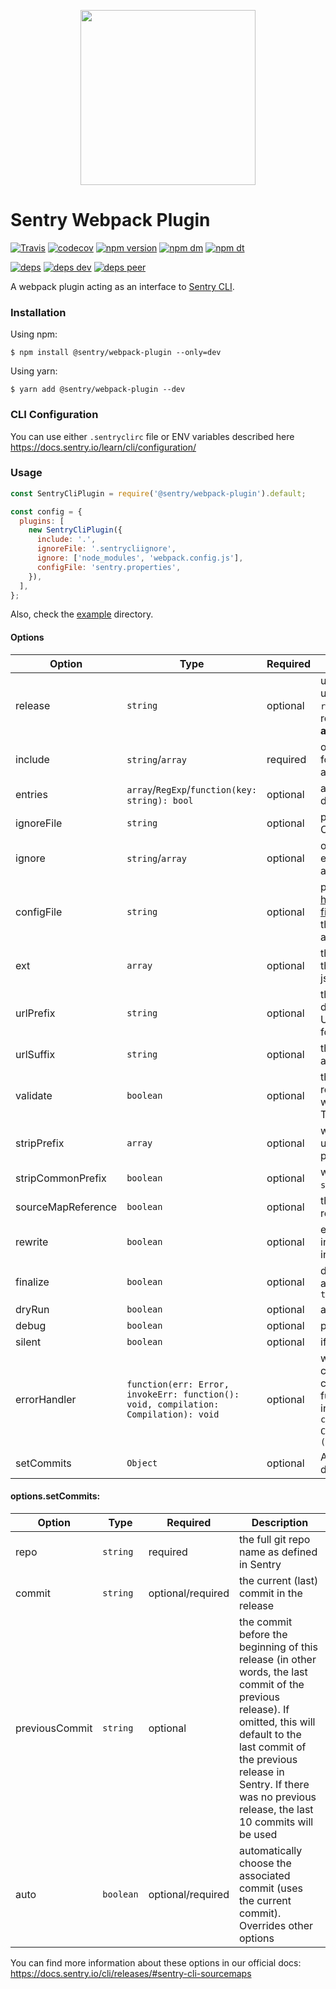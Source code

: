 <p align="center">
    <a href="https://sentry.io" target="_blank" align="center">
        <img src="https://sentry-brand.storage.googleapis.com/sentry-logo-black.png" width="280">
    </a>
<br/>
    <h1>Sentry Webpack Plugin</h1>
</p>

[![Travis](https://img.shields.io/travis/getsentry/sentry-webpack-plugin.svg?maxAge=2592000)](https://travis-ci.org/getsentry/sentry-webpack-plugin)
[![codecov](https://codecov.io/gh/getsentry/sentry-webpack-plugin/branch/master/graph/badge.svg)](https://codecov.io/gh/getsentry/sentry-webpack-plugin)
[![npm version](https://img.shields.io/npm/v/@sentry/webpack-plugin.svg)](https://www.npmjs.com/package/@sentry/webpack-plugin)
[![npm dm](https://img.shields.io/npm/dm/@sentry/webpack-plugin.svg)](https://www.npmjs.com/package/@sentry/webpack-plugin)
[![npm dt](https://img.shields.io/npm/dt/@sentry/webpack-plugin.svg)](https://www.npmjs.com/package/@sentry/webpack-plugin)

[![deps](https://david-dm.org/getsentry/sentry-webpack-plugin/status.svg)](https://david-dm.org/getsentry/sentry-webpack-plugin?view=list)
[![deps dev](https://david-dm.org/getsentry/sentry-webpack-plugin/dev-status.svg)](https://david-dm.org/getsentry/sentry-webpack-plugin?type=dev&view=list)
[![deps peer](https://david-dm.org/getsentry/sentry-webpack-plugin/peer-status.svg)](https://david-dm.org/getsentry/sentry-webpack-plugin?type=peer&view=list)

A webpack plugin acting as an interface to
[Sentry CLI](https://docs.sentry.io/learn/cli/).

### Installation

Using npm:

```
$ npm install @sentry/webpack-plugin --only=dev
```

Using yarn:

```
$ yarn add @sentry/webpack-plugin --dev
```

### CLI Configuration

You can use either `.sentryclirc` file or ENV variables described here
https://docs.sentry.io/learn/cli/configuration/

### Usage

```js
const SentryCliPlugin = require('@sentry/webpack-plugin').default;

const config = {
  plugins: [
    new SentryCliPlugin({
      include: '.',
      ignoreFile: '.sentrycliignore',
      ignore: ['node_modules', 'webpack.config.js'],
      configFile: 'sentry.properties',
    }),
  ],
};
```

Also, check the [example](example) directory.

#### Options

| Option | Type | Required | Description |
---------|------|----------|-------------
release | `string` | optional | unique name of a release, must be a `string`, should uniquely identify your release, defaults to `sentry-cli releases propose-version` command which should always return the correct version (**requires access to `git` CLI and root directory to be a valid repository**).
include | `string`/`array` | required | one or more paths that Sentry CLI should scan recursively for sources. It will upload all `.map` files and match associated `.js` files |
entries | `array`/`RegExp`/`function(key: string): bool` | optional | a filter for entry points that should be processed. By default, the release will be injected into all entry points. |
| ignoreFile | `string` | optional | path to a file containing list of files/directories to ignore. Can point to `.gitignore` or anything with same format |
| ignore | `string`/`array` | optional | one or more paths to ignore during upload. Overrides entries in `ignoreFile` file. If neither `ignoreFile` or `ignore` are present, defaults to `['node_modules']` |
| configFile | `string` | optional | path to Sentry CLI config properties, as described in https://docs.sentry.io/learn/cli/configuration/#properties-files. By default, the config file is looked for upwards from the current path and defaults from `~/.sentryclirc` are always loaded |
| ext | `array` | optional | this sets the file extensions to be considered. By default the following file extensions are processed: js, map, jsbundle and bundle. |
| urlPrefix | `string` | optional | this sets an URL prefix at the beginning of all files. This defaults to `~/` but you might want to set this to the full URL. This is also useful if your files are stored in a sub folder. eg: `url-prefix '~/static/js'` |
| urlSuffix | `string` | optional | this sets an URL suffix at the end of all files. Useful for appending query parameters. |
| validate | `boolean` | optional | this attempts sourcemap validation before upload when rewriting is not enabled. It will spot a variety of issues with source maps and cancel the upload if any are found. This is not the default as this can cause false positives. |
| stripPrefix | `array` | optional | when paired with `rewrite` this will chop-off a prefix from uploaded files. For instance you can use this to remove a path that is build machine specific. |
| stripCommonPrefix | `boolean` | optional |  when paired with `rewrite` this will add `~` to the `stripPrefix` array. |
| sourceMapReference | `boolean` | optional | this prevents the automatic detection of sourcemap references. |
| rewrite | `boolean` | optional | enables rewriting of matching sourcemaps so that indexed maps are flattened and missing sources are inlined if possible. defaults to `true` |
| finalize | `boolean` | optional | determines whether processed release should be automatically finalized after artifacts upload. defaults to `true` |
| dryRun | `boolean` | optional | attempts a dry run (useful for dev environments) |
| debug | `boolean` | optional | print some useful debug information |
| silent | `boolean` | optional | if `true`, all logs are suppressed (useful for `--json` option) |
| errorHandler | `function(err: Error, invokeErr: function(): void, compilation: Compilation): void` | optional | when Cli error occurs, plugin calls this function. webpack compilation failure can be chosen by calling `invokeErr` callback or not. If you don't want this plugin to prevent further compilation, you can use a compilation warning instead by setting this option to `(err, invokeErr, compilation) => { compilation.warnings.push('Sentry CLI Plugin: ' + err.message) }` instead. defaults to `(err, invokeErr) => { invokeErr() }` |
| setCommits | `Object` | optional | Adds commits to sentry - [see own table below](#setCommits) for more details |


#### <a name="setCommits"></a>options.setCommits:

| Option | Type | Required | Description |
---------|------|----------|-------------
| repo | `string` | required | the full git repo name as defined in Sentry |
| commit | `string` | optional/required | the current (last) commit in the release |
| previousCommit | `string` | optional | the commit before the beginning of this release (in other words, the last commit of the previous release). If omitted, this will default to the last commit of the previous release in Sentry. If there was no previous release, the last 10 commits will be used |
| auto | `boolean` | optional/required | automatically choose the associated commit (uses the current commit). Overrides other options |

You can find more information about these options in our official docs:
https://docs.sentry.io/cli/releases/#sentry-cli-sourcemaps
